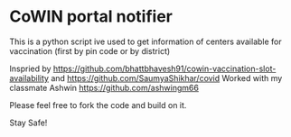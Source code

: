 # CoWIN portal notifier

This is a python script ive used to get information of centers available for vaccination (first by pin code or by district)

Inspried by https://github.com/bhattbhavesh91/cowin-vaccination-slot-availability and https://github.com/SaumyaShikhar/covid Worked with my classmate Ashwin https://github.com/ashwingm66

Please feel free to fork the code and build on it.

Stay Safe!
